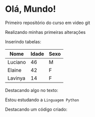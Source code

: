 # Olá, Mundo!
 Primeiro repositório do curso em video git

 Realizando minhas primeiras alterações
 
 Inserindo tabelas:
 
 Nome | Idade | Sexo
 ---|---|---
 Luciano | 46 | M
 Elaine | 42 | F
 Lavinya | 14 | F
 
 
 Destacando algo no texto:
 
 Estou estudando a `Linguagem Python`
 
 Destacando um código criado:
 

 
